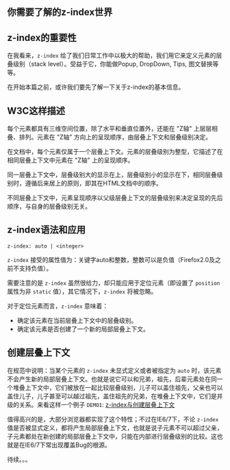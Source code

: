 ## 你需要了解的z-index世界

## z-index的重要性

在我看来，`z-index` 给了我们日常工作中以极大的帮助，我们用它来定义元素的层叠级别（stack level）。受益于它，你能做Popup, DropDown, Tips, 图文替换等等。

在开始本篇之前，或许我们要先了解一下关于z-index的基本信息。

## W3C这样描述

每个元素都具有三维空间位置，除了水平和垂直位置外，还能在 "Z轴" 上层层相叠、排列。元素在 "Z轴" 方向上的呈现顺序，由层叠上下文和层叠级别决定。

在文档中，每个元素仅属于一个层叠上下文。元素的层叠级别为整型，它描述了在相同层叠上下文中元素在 "Z轴" 上的呈现顺序。

同一层叠上下文中，层叠级别大的显示在上，层叠级别小的显示在下，相同层叠级别时，遵循后来居上的原则，即其在HTML文档中的顺序。

不同层叠上下文中，元素呈现顺序以父级层叠上下文的层叠级别来决定呈现的先后顺序，与自身的层叠级别无关。

<!--more-->

## z-index语法和应用

    z-index: auto | <integer>

`z-index` 接受的属性值为：关键字auto和整数，整数可以是负值（Firefox2.0及之前不支持负值）。

需要注意的是 `z-index` 虽然很给力，却只能应用于定位元素（即设置了 `position` 属性为非 `static` 值），其它情况下，`z-index` 将被忽略。

对于定位元素而言，`z-index` 意味着：

* 确定该元素在当前层叠上下文中的层叠级别。
* 确定该元素是否创建了一个新的局部层叠上下文。

## 创建层叠上下文

在规范中说明：当某个元素的 `z-index` 未显式定义或者被指定为 `auto` 时，该元素不会产生新的局部层叠上下文。也就是说它可以和兄弟，祖先，后辈元素处在同一个堆叠上下文中，它们被放在一起比较层叠级别，儿子可以盖住祖先，父亲也可以盖住儿子，儿子甚至可以越过祖先，盖住祖先的兄弟，在堆叠上下文中，它们是并级的关系。来看这样一个例子 `DEMO1`: [z-index与创建层叠上下文](http://demo.doyoe.com/css/z-index/stacking-context.htm)

值得高兴的是，大部分浏览器都实现了这个特性；不过在IE6/7下，不论 `z-index` 值是否被显式定义，都将产生局部层叠上下文，也就是说子元素不可以超过父亲，子元素都处在新创建的局部层叠上下文中，只能在内部进行层叠级别的比较。这也就是在IE6/7下常出现覆盖Bug的根源。


待续。。。